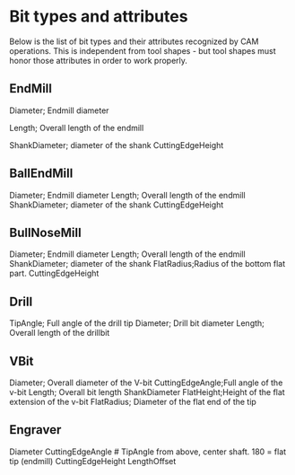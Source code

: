 # Bit types and attributes

Below is the list of bit types and their attributes recognized by CAM operations. 
This is independent from tool shapes - but tool shapes must honor those attributes in order to work properly.

## EndMill

Diameter; Endmill diameter

Length; Overall length of the endmill


ShankDiameter; diameter of the shank
CuttingEdgeHeight


## BallEndMill

Diameter; Endmill diameter
Length; Overall length of the endmill
ShankDiameter; diameter of the shank
CuttingEdgeHeight

## BullNoseMill

Diameter; Endmill diameter
Length; Overall length of the endmill
ShankDiameter; diameter of the shank
FlatRadius;Radius of the bottom flat part.
CuttingEdgeHeight

## Drill
TipAngle; Full angle of the drill tip
Diameter; Drill bit diameter
Length; Overall length of the drillbit

## VBit

Diameter; Overall diameter of the V-bit
CuttingEdgeAngle;Full angle of the v-bit
Length; Overall  bit length
ShankDiameter
FlatHeight;Height of the flat extension of the v-bit
FlatRadius; Diameter of the flat end of the tip


## Engraver

Diameter
CuttingEdgeAngle  # TipAngle from above, center shaft. 180 = flat tip (endmill)
CuttingEdgeHeight
LengthOffset


